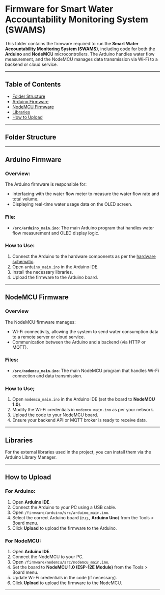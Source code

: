 # Firmware for Smart Water Accountability Monitoring System (SWAMS)

This folder contains the firmware required to run the **Smart Water Accountability Monitoring System (SWAMS)**, including code for both the **Arduino** and **NodeMCU** microcontrollers. The Arduino handles water flow measurement, and the NodeMCU manages data transmission via Wi-Fi to a backend or cloud service.

---

## Table of Contents

- [Folder Structure](#folder-structure)
- [Arduino Firmware](#arduino-firmware)
- [NodeMCU Firmware](#nodemcu-firmware)
- [Libraries](#libraries)
- [How to Upload](#how-to-upload)

---

## Folder Structure

---

## Arduino Firmware

### **Overview:**

The Arduino firmware is responsible for:

- Interfacing with the water flow meter to measure the water flow rate and total volume.
- Displaying real-time water usage data on the OLED screen.

### **File:**

- **`/src/arduino_main.ino`**: The main Arduino program that handles water flow measurement and OLED display logic.

### **How to Use:**

1. Connect the Arduino to the hardware components as per the [hardware schematic](../hardware/schematics).
2. Open `arduino_main.ino` in the Arduino IDE.
3. Install the necessary libraries.
4. Upload the firmware to the Arduino board.

---

## NodeMCU Firmware

### **Overview**

The NodeMCU firmware manages:

- Wi-Fi connectivity, allowing the system to send water consumption data to a remote server or cloud service.
- Communication between the Arduino and a backend (via HTTP or MQTT).

### **Files:**

- **`/src/nodemcu_main.ino`**: The main NodeMCU program that handles Wi-Fi connection and data transmission.

### **How to Use;**

1. Open `nodemcu_main.ino` in the Arduino IDE (set the board to **NodeMCU 1.0**).
2. Modify the Wi-Fi credentials in `nodemcu_main.ino` as per your network.
3. Upload the code to your NodeMCU board.
4. Ensure your backend API or MQTT broker is ready to receive data.

---

## Libraries

For the external libraries used in the project, you can install them via the Arduino Library Manager.

---

## How to Upload

### **For Arduino:**

1. Open **Arduino IDE**.
2. Connect the Arduino to your PC using a USB cable.
3. Open `/firmware/arduino/src/arduino_main.ino`.
4. Select the correct Arduino board (e.g., **Arduino Uno**) from the Tools > Board menu.
5. Click **Upload** to upload the firmware to the Arduino.

### **For NodeMCU:**

1. Open **Arduino IDE**.
2. Connect the NodeMCU to your PC.
3. Open `/firmware/nodemcu/src/nodemcu_main.ino`.
4. Set the board to **NodeMCU 1.0 (ESP-12E Module)** from the Tools > Board menu.
5. Update Wi-Fi credentials in the code (if necessary).
6. Click **Upload** to upload the firmware to the NodeMCU.

---
